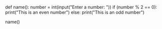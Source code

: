 def name():
    number = int(input("Enter a number: "))
    if (number % 2 == 0):
        print("This is an even number")
    else:
        print("This is an odd number")

name()
